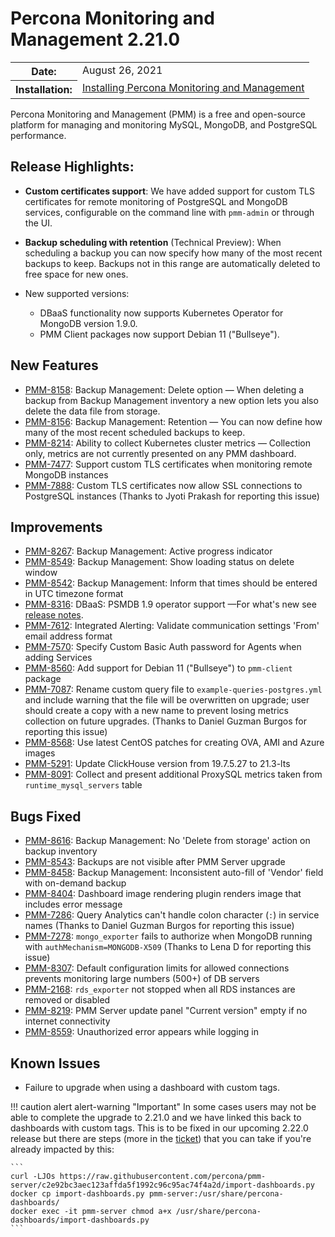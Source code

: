 # Percona Monitoring and Management 2.21.0

<table class="docutils field-list" frame="void" rules="none">
  <colgroup>
    <col class="field-name">
    <col class="field-body">
  </colgroup>
  <tbody valign="top">
    <tr class="field-odd field">
      <th class="field-name">Date:</th>
      <td class="field-body">August 26, 2021</td>
    </tr>
    <tr class="field-even field">
      <th class="field-name">Installation:</th>
      <td class="field-body">
        <a class="reference external" href="https://www.percona.com/software/pmm/quickstart">Installing Percona Monitoring and Management</a></td>
    </tr>
  </tbody>
</table>

Percona Monitoring and Management (PMM) is a free and open-source platform for managing and monitoring MySQL, MongoDB, and PostgreSQL performance.

## Release Highlights:

- **Custom certificates support**: We have added support for custom TLS certificates for remote monitoring of PostgreSQL and MongoDB services, configurable on the command line with `pmm-admin` or through the UI.

- **Backup scheduling with retention** (Technical Preview): When scheduling a backup you can now specify how many of the most recent backups to keep. Backups not in this range are automatically deleted to free space for new ones.

- New supported versions:
    - DBaaS functionality now supports Kubernetes Operator for MongoDB version 1.9.0.
    - PMM Client packages now support Debian 11 ("Bullseye").

## New Features

- [PMM-8158](https://jira.percona.com/browse/PMM-8158): Backup Management: Delete option — When deleting a backup from Backup Management inventory a new option lets you also delete the data file from storage.
- [PMM-8156](https://jira.percona.com/browse/PMM-8156): Backup Management: Retention — You can now define how many of the most recent scheduled backups to keep.
- [PMM-8214](https://jira.percona.com/browse/PMM-8214): Ability to collect Kubernetes cluster metrics — Collection only, metrics are not currently presented on any PMM dashboard.
- [PMM-7477](https://jira.percona.com/browse/PMM-7477): Support custom TLS certificates when monitoring remote MongoDB instances
- [PMM-7888](https://jira.percona.com/browse/PMM-7888): Custom TLS certificates now allow SSL connections to PostgreSQL instances (Thanks to Jyoti Prakash for reporting this issue)

## Improvements

- [PMM-8267](https://jira.percona.com/browse/PMM-8267): Backup Management: Active progress indicator
- [PMM-8549](https://jira.percona.com/browse/PMM-8549): Backup Management: Show loading status on delete window
- [PMM-8542](https://jira.percona.com/browse/PMM-8542): Backup Management: Inform that times should be entered in UTC timezone format
- [PMM-8316](https://jira.percona.com/browse/PMM-8316): DBaaS: PSMDB 1.9 operator support —For what's new see [release notes](https://www.percona.com/doc/kubernetes-operator-for-psmongodb/RN/Kubernetes-Operator-for-PSMONGODB-RN1.9.0.html).
- [PMM-7612](https://jira.percona.com/browse/PMM-7612): Integrated Alerting: Validate communication settings 'From' email address format
- [PMM-7570](https://jira.percona.com/browse/PMM-7570): Specify Custom Basic Auth password for Agents when adding Services
- [PMM-8560](https://jira.percona.com/browse/PMM-8560): Add support for Debian 11 ("Bullseye") to `pmm-client` package
- [PMM-7087](https://jira.percona.com/browse/PMM-7087): Rename custom query file to `example-queries-postgres.yml` and include warning that the file will be overwritten on upgrade; user should create a copy with a new name to prevent losing metrics collection on future upgrades. (Thanks to Daniel Guzman Burgos for reporting this issue)
- [PMM-8568](https://jira.percona.com/browse/PMM-8568): Use latest CentOS patches for creating OVA, AMI and Azure images
- [PMM-5291](https://jira.percona.com/browse/PMM-5291): Update ClickHouse version from 19.7.5.27 to 21.3-lts
- [PMM-8091](https://jira.percona.com/browse/PMM-8091): Collect and present additional ProxySQL metrics taken from `runtime_mysql_servers` table

## Bugs Fixed

- [PMM-8616](https://jira.percona.com/browse/PMM-8616): Backup Management: No 'Delete from storage' action on backup inventory
- [PMM-8543](https://jira.percona.com/browse/PMM-8543): Backups are not visible after PMM Server upgrade
- [PMM-8458](https://jira.percona.com/browse/PMM-8458): Backup Management: Inconsistent auto-fill of 'Vendor' field with on-demand backup
- [PMM-8404](https://jira.percona.com/browse/PMM-8404): Dashboard image rendering plugin renders image that includes error message
- [PMM-7286](https://jira.percona.com/browse/PMM-7286): Query Analytics can't handle colon character (`:`) in service names (Thanks to Daniel Guzman Burgos for reporting this issue)
- [PMM-7278](https://jira.percona.com/browse/PMM-7278): `mongo_exporter` fails to authorize when MongoDB running with `authMechanism=MONGODB-X509` (Thanks to Lena D for reporting this issue)
- [PMM-8307](https://jira.percona.com/browse/PMM-8307): Default configuration limits for allowed connections prevents monitoring large numbers (500+) of DB servers
- [PMM-2168](https://jira.percona.com/browse/PMM-2168): `rds_exporter` not stopped when all RDS instances are removed or disabled
- [PMM-8219](https://jira.percona.com/browse/PMM-8219): PMM Server update panel "Current version" empty if no internet connectivity
- [PMM-8559](https://jira.percona.com/browse/PMM-8559): Unauthorized error appears while logging in

## Known Issues

- Failure to upgrade when using a dashboard with custom tags.

!!! caution alert alert-warning "Important"
    In some cases users may not be able to complete the upgrade to 2.21.0 and we have linked this back to dashboards with custom tags.  This is to be fixed in our upcoming 2.22.0 release but there are steps (more in the [ticket](https://jira.percona.com/browse/PMM-8703)) that you can take if you're already impacted by this:

    ```
    curl -LJOs https://raw.githubusercontent.com/percona/pmm-server/c2e92bc3aec123affda5f1992c96c95ac74f4a2d/import-dashboards.py
    docker cp import-dashboards.py pmm-server:/usr/share/percona-dashboards/
    docker exec -it pmm-server chmod a+x /usr/share/percona-dashboards/import-dashboards.py
    ```
